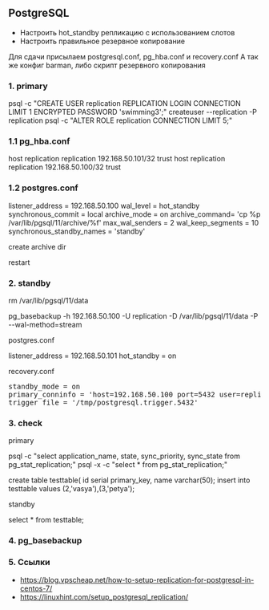 ## PostgreSQL

- Настроить hot_standby репликацию с использованием слотов
- Настроить правильное резервное копирование

Для сдачи присылаем postgresql.conf, pg_hba.conf и recovery.conf
А так же конфиг barman, либо скрипт резервного копирования


### 1. primary

psql -c "CREATE USER replication REPLICATION LOGIN CONNECTION LIMIT 1 ENCRYPTED PASSWORD 'swimming3';"
createuser --replication -P replication
psql -c "ALTER ROLE replication CONNECTION LIMIT 5;"

### 1.1 pg_hba.conf

host	replication	replication	192.168.50.101/32	trust
host	replication	replication	192.168.50.100/32	trust

### 1.2 postgres.conf

listener_address = 192.168.50.100
wal_level = hot_standby
synchronous_commit = local
archive_mode = on
archive_command= 'cp %p /var/lib/pgsql/11/archive/%f'
max_wal_senders = 2
wal_keep_segments = 10
synchronous_standby_names = 'standby'

create archive dir

restart

### 2. standby

rm /var/lib/pgsql/11/data

pg_basebackup -h 192.168.50.100 -U replication -D /var/lib/pgsql/11/data -P --wal-method=stream

postgres.conf

listener_address = 192.168.50.101
hot_standby = on

recovery.conf

<pre>
standby_mode = on
primary_conninfo = 'host=192.168.50.100 port=5432 user=replication password=swimming3 application_name=standby'
trigger_file = '/tmp/postgresql.trigger.5432'
</pre>

### 3. check

primary

psql -c "select application_name, state, sync_priority, sync_state from pg_stat_replication;"
psql -x -c "select * from pg_stat_replication;"

create table testtable( id serial primary_key, name varchar(50);
insert into testtable values (2,'vasya'),(3,'petya');

standby

select * from testtable;

### 4. pg_basebackup



### 5. Ссылки

- https://blog.vpscheap.net/how-to-setup-replication-for-postgresql-in-centos-7/
- https://linuxhint.com/setup_postgresql_replication/
